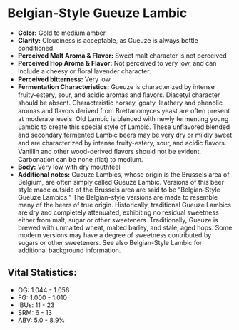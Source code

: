 # Belgian-Style Gueuze Lambic

- **Color:** Gold to medium amber
- **Clarity:** Cloudiness is acceptable, as Gueuze is always bottle conditioned.
- **Perceived Malt Aroma & Flavor:** Sweet malt character is not perceived
- **Perceived Hop Aroma & Flavor:** Not perceived to very low, and can include a cheesy or ﬂoral lavender character.
- **Perceived bitterness:** Very low
- **Fermentation Characteristics:** Gueuze is characterized by intense fruity-estery, sour, and acidic aromas and ﬂavors. Diacetyl character should be absent. Characteristic horsey, goaty, leathery and phenolic aromas and ﬂavors derived from Brettanomyces yeast are often present at moderate levels. Old Lambic is blended with newly fermenting young Lambic to create this special style of Lambic. These unﬂavored blended and secondary fermented Lambic beers may be very dry or mildly sweet and are characterized by intense fruity-estery, sour, and acidic ﬂavors. Vanillin and other wood-derived ﬂavors should not be evident. Carbonation can be none (flat) to medium.
- **Body:** Very low with dry mouthfeel
- **Additional notes:** Gueuze Lambics, whose origin is the Brussels area of Belgium, are often simply called Gueuze Lambic. Versions of this beer style made outside of the Brussels area are said to be “Belgian-Style Gueuze Lambics.” The Belgian-style versions are made to resemble many of the beers of true origin. Historically, traditional Gueuze Lambics are dry and completely attenuated, exhibiting no residual sweetness either from malt, sugar or other sweeteners. Traditionally, Gueuze is brewed with unmalted wheat, malted barley, and stale, aged hops. Some modern versions may have a degree of sweetness contributed by sugars or other sweeteners. See also Belgian-Style Lambic for additional background information.

## Vital Statistics:

- OG: 1.044 - 1.056
- FG: 1.000 - 1.010
- IBUs: 11 - 23
- SRM: 6 - 13
- ABV: 5.0 - 8.9% 
